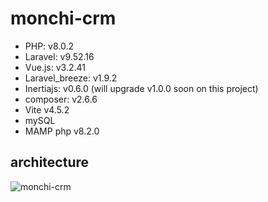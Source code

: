 # monchi-crm

-   PHP: v8.0.2
-   Laravel: v9.52.16
-   Vue.js: v3.2.41
-   Laravel_breeze: v1.9.2
-   Inertiajs: v0.6.0 (will upgrade v1.0.0 soon on this project)
-   composer: v2.6.6
-   Vite v4.5.2
-   mySQL
-   MAMP php v8.2.0

## architecture

![monchi-crm](https://github.com/TRkizaki/monchi-crm/assets/58180720/d50d9bd0-211c-435f-9611-ee1af53a588a)
